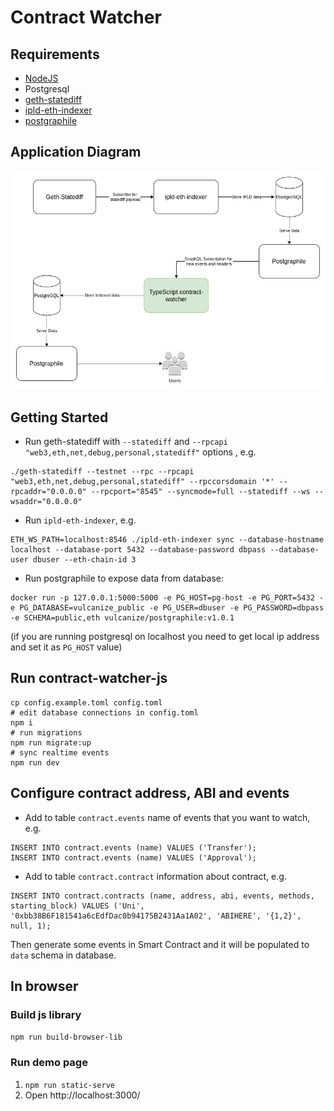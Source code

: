 # Contract Watcher

## Requirements

* [NodeJS](https://nodejs.org/en/)
* Postgresql
* [geth-statediff](https://github.com/vulcanize/go-ethereum/releases/tag/v1.9.11-statediff-0.0.8)
* [ipld-eth-indexer](https://github.com/vulcanize/ipld-eth-indexer)
* [postgraphile](https://github.com/vulcanize/postgraphile)


## Application Diagram

![](schema.png)

## Getting Started

* Run geth-statediff with `--statediff` and `--rpcapi "web3,eth,net,debug,personal,statediff"` options , e.g. 
```
./geth-statediff --testnet --rpc --rpcapi "web3,eth,net,debug,personal,statediff" --rpccorsdomain '*' --rpcaddr="0.0.0.0" --rpcport="8545" --syncmode=full --statediff --ws --wsaddr="0.0.0.0"
```

* Run `ipld-eth-indexer`, e.g.
```
ETH_WS_PATH=localhost:8546 ./ipld-eth-indexer sync --database-hostname localhost --database-port 5432 --database-password dbpass --database-user dbuser --eth-chain-id 3
```

* Run postgraphile to expose data from database:

```
docker run -p 127.0.0.1:5000:5000 -e PG_HOST=pg-host -e PG_PORT=5432 -e PG_DATABASE=vulcanize_public -e PG_USER=dbuser -e PG_PASSWORD=dbpass -e SCHEMA=public,eth vulcanize/postgraphile:v1.0.1
```
(if you are running postgresql on localhost you need to get local ip address and set it as `PG_HOST` value)

## Run contract-watcher-js

```
cp config.example.toml config.toml
# edit database connections in config.toml
npm i
# run migrations
npm run migrate:up
# sync realtime events
npm run dev
```

## Configure contract address, ABI and events

* Add to table `contract.events` name of events that you want to watch, e.g.

```
INSERT INTO contract.events (name) VALUES ('Transfer');
INSERT INTO contract.events (name) VALUES ('Approval');
```

* Add to table `contract.contract` information about contract, e.g.

```
INSERT INTO contract.contracts (name, address, abi, events, methods, starting_block) VALUES ('Uni', '0xbb38B6F181541a6cEdfDac0b94175B2431Aa1A02', 'ABIHERE', '{1,2}', null, 1);
```

Then generate some events in Smart Contract and it will be populated to `data` schema in database.

## In browser

### Build js library

`npm run build-browser-lib`

### Run demo page

1. `npm run static-serve`
2. Open http://localhost:3000/
